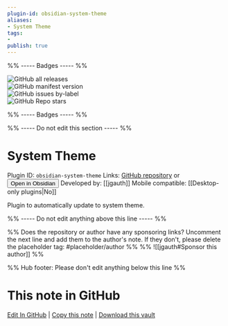 ```yaml
---
plugin-id: obsidian-system-theme
aliases:
- System Theme
tags: 
- 
publish: true
---
```


%% ----- Badges ----- %%

![GitHub all releases](https://img.shields.io/github/downloads/jgauth/obsidian-system-theme/total?color=573E7A&logo=github&style=for-the-badge)   
![GitHub manifest version](https://img.shields.io/github/manifest-json/v/jgauth/obsidian-system-theme?color=573E7A&logo=github&style=for-the-badge)   
![GitHub issues by-label](https://img.shields.io/github/issues/jgauth/obsidian-system-theme/help%20wanted?color=573E7A&logo=github&style=for-the-badge)   
![GitHub Repo stars](https://img.shields.io/github/stars/jgauth/obsidian-system-theme?color=573E7A&logo=github&style=for-the-badge)

%% ----- Badges ----- %%

%% ----- Do not edit this section ----- %%

# System Theme

Plugin ID: `obsidian-system-theme`
Links: [GitHub repository](https://github.com/jgauth/obsidian-system-theme) or [<button id=HH>Open in Obsidian</button>](obsidian://show-plugin?id=obsidian-system-theme)
Developed by: [[jgauth]]
Mobile compatible: [[Desktop-only plugins|No]]

Plugin to automatically update to system theme.

%% ----- Do not edit anything above this line ----- %% 

%% Does the repository or author have any sponsoring links? Uncomment the next line and add them to the author's note. If they don't, please delete the placeholder tag: #placeholder/author %%
%% ![[jgauth#Sponsor this author]] %%

%% Hub footer: Please don't edit anything below this line %%

# This note in GitHub

<span class="git-footer">[Edit In GitHub](https://github.dev/obsidian-community/obsidian-hub/blob/main/02%20-%20Community%20Expansions/02.05%20All%20Community%20Expansions/Plugins/obsidian-system-theme.md "git-hub-edit-note") | [Copy this note](https://raw.githubusercontent.com/obsidian-community/obsidian-hub/main/02%20-%20Community%20Expansions/02.05%20All%20Community%20Expansions/Plugins/obsidian-system-theme.md "git-hub-copy-note") | [Download this vault](https://github.com/obsidian-community/obsidian-hub/archive/refs/heads/main.zip "git-hub-download-vault") </span>
